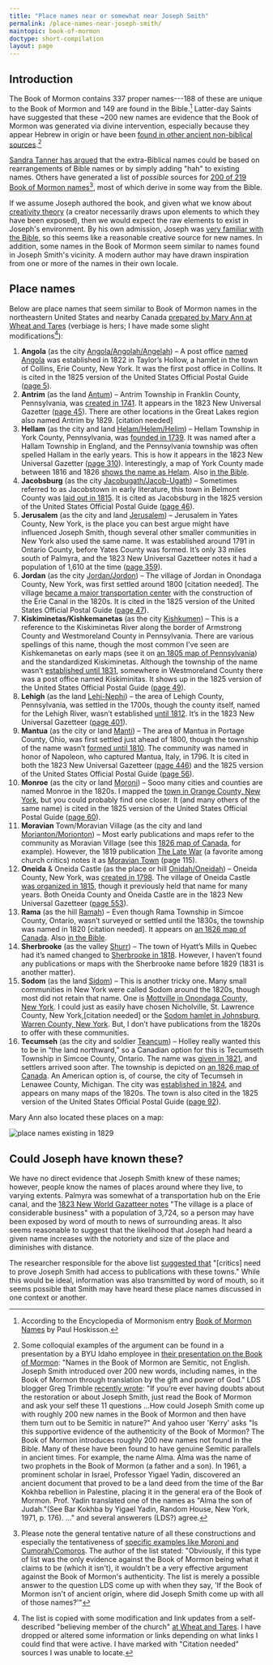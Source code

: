 ```yaml
---
title: "Place names near or somewhat near Joseph Smith"
permalink: /place-names-near-joseph-smith/
maintopic: book-of-mormon
doctype: short-compilation
layout: page
---
```


## Introduction

The Book of Mormon contains 337 proper names---188 of these are unique to the Book of Mormon and 149 are found in the Bible.[^eom]  Latter-day Saints have suggested that these ~200 new names are evidence that the Book of Mormon was generated via divine intervention, especially because they appear Hebrew in origin or have been [found in other ancient non-biblical sources](https://scholarsarchive.byu.edu/jbms/vol9/iss1/11/).[^colloquialexamples]

[Sandra Tanner has argued](http://utlm.org/onlineresources/bomnames.htm) that the extra-Biblical names could be based on rearrangements of Bible names or by simply adding "hah" to existing names.  Others have generated a list of *possible* sources for [200 of 219 Book of Mormon names](https://web.archive.org/web/20200206052103/http://lds-mormon.com/names.shtml)[^tentative], most of which derive in some way from the Bible.

If we assume Joseph authored the book, and given what we know about [creativity theory](https://www.reddit.com/r/mormon/comments/b0stiu/creativity_theory_and_the_origin_of_the_book_of/) (a creator necessarily draws upon elements to which they have been exposed), then we would expect the raw elements to exist in Joseph's environment.  By his own admission, Joseph was [very familiar with the Bible](https://faenrandir.github.io/a_careful_examination/religious-interest-and-capability-from-1832-statement/), so this seems like a reasonable creative source for new names.  In addition, some names in the Book of Mormon seem similar to names found in Joseph Smith's vicinity.  A modern author may have drawn inspiration from one or more of the names in their own locale.

## Place names

Below are place names that seem similar to Book of Mormon names in the northeastern United States and nearby Canada [prepared by Mary Ann at Wheat and Tares](https://wheatandtares.org/2017/05/18/want-to-attack-the-vernal-holley-maps-want-to-defend-the-vernal-holley-maps-weve-got-you-covered/) (verbiage is hers; I have made some slight modifications[^listnotes]):



1. **Angola** (as the city [Angola/Angolah/Angelah](https://onoma.lib.byu.edu/index.php/ANGOLA)) – A post office [named Angola](https://books.google.com/books?id=IxIzAQAAIAAJ&lpg=PA348&ots=rGV3nqMoOm&dq=%22angola%22%20post%20office%201822%20taylor%27s%20hollow&pg=PA348#v=snippet&q=%22The%20office%20was%20named%20Angola%22&f=false) was established in 1822 in Taylor’s Hollow, a hamlet in the town of Collins, Erie County, New York. It was the first post office in Collins.  It is cited in the 1825 version of the United States Official Postal Guide ([page 5](https://books.google.com/books?id=efsCAAAAYAAJ&lpg=PA130&ots=qJo9KbbtZp&dq=1825%20united%20states%20official%20postal%20guide&pg=PA5#v=onepage&q&f=false)).
1. **Antrim** (as the land [Antum](https://onoma.lib.byu.edu/index.php/ANTUM)) – Antrim Township in Franklin County, Pennsylvania, was [created in 1741](https://www.twp.antrim.pa.us/?show=article&id=8). It appears in the 1823 New Universal Gazetter ([page 45](https://books.google.com/books?id=fbMBAAAAYAAJ&dq=1823%20a%20new%20universal%20gazetteer&pg=PA45#v=onepage&q&f=false)). There are other locations in the Great Lakes region also named Antrim by 1829. [citation needed]
1. **Hellam** (as the city and land [Helam/Helem/Helim](https://onoma.lib.byu.edu/index.php/HELAM)) – Hellam Township in York County, Pennsylvania, was [founded in 1739](https://www.hellamtownship.com/index.asp?Type=B_BASIC&SEC={982E3660-A631-442C-AA9B-2C98B648E367}). It was named after a Hallam Township in England, and the Pennsylvania township was often spelled Hallam in the early years. This is how it appears in the 1823 New Universal Gazetter ([page 310](https://books.google.com/books?id=fbMBAAAAYAAJ&dq=1823%20a%20new%20universal%20gazetteer&pg=PA310#v=onepage&q&f=false)). Interestingly, a map of York County made between 1816 and 1826 [shows the name as Helam](http://www.phmc.state.pa.us/bah/dam/rg/di/r17-534WhitesideMaps/r017_0534_0000_3386_YorkCounty.pdf).  Also [in the Bible](https://www.kingjamesbibleonline.org/search.php?hs=1&q=%22helam%22).
1. **Jacobsburg** (as the city [Jacobugath/Jacob-Ugath](https://onoma.lib.byu.edu/index.php/JACOBUGATH)) – Sometimes referred to as Jacobstown in early literature, this town in Belmont County was [laid out in 1815](https://en.wikipedia.org/wiki/Jacobsburg,_Ohio). It is cited as Jacobsburg in the 1825 version of the United States Official Postal Guide ([page 46](https://books.google.com/books?id=efsCAAAAYAAJ&lpg=PA130&ots=qJo9KbbtZp&dq=1825%20united%20states%20official%20postal%20guide&pg=PA46#v=onepage&q&f=false)).
1. **Jerusalem** (as the city and land [Jerusalem](https://onoma.lib.byu.edu/index.php/JERUSALEM)) – Jerusalem in Yates County, New York, is the place you can best argue might have influenced Joseph Smith, though several other smaller communities in New York also used the same name. It was established around 1791 in Ontario County, before Yates County was formed. It’s only 33 miles south of Palmyra, and the 1823 New Universal Gazetteer notes it had a population of 1,610 at the time ([page 359](https://books.google.com/books?id=fbMBAAAAYAAJ&dq=1823%20a%20new%20universal%20gazetteer&pg=PA359#v=onepage&q&f=false)).
1. **Jordan** (as the city [Jordan/Jordon](https://onoma.lib.byu.edu/index.php/JORDAN)) – The village of Jordan in Onondaga County, New York, was first settled around 1800 [citation needed]. The village [became a major transportation center](https://en.wikipedia.org/w/index.php?title=Jordan,_New_York&oldid=938089400) with the construction of the Erie Canal in the 1820s. It is cited in the 1825 version of the United States Official Postal Guide ([page 47](https://books.google.com/books?id=efsCAAAAYAAJ&lpg=PA130&ots=qJo9KbbtZp&dq=1825%20united%20states%20official%20postal%20guide&pg=PA47#v=onepage&q&f=false)).
1. **Kiskiminetas/Kishkemanetas** (as the city [Kishkumen](https://onoma.lib.byu.edu/index.php/KISHKUMEN)) – This is a reference to the Kiskiminetas River along the border of Armstrong County and Westmoreland County in Pennsylvania. There are various spellings of this name, though the most common I’ve seen are Kishkemanetas on early maps (see it on [an 1805 map of Pennsylvania](http://alabamamaps.ua.edu/historicalmaps/us_states/pennsylvania/index2.htm)) and the standardized Kiskiminetas. Although the township of the name wasn’t [established until 1831](http://www.pa-roots.com/armstrong/beersproject/history/chapter20.html), somewhere in Westmoreland County there was a post office named Kiskiminitas. It shows up in the 1825 version of the United States Official Postal Guide ([page 49](https://books.google.com/books?id=efsCAAAAYAAJ&lpg=PA130&ots=qJo9KbbtZp&dq=1825%20united%20states%20official%20postal%20guide&pg=PA49#v=onepage&q&f=false)).
1. **Lehigh** (as the land [Lehi-Nephi](https://onoma.lib.byu.edu/index.php/LEHI-NEPHI)) – the area of Lehigh County, Pennsylvania, was settled in the 1700s, though the county itself, named for the Lehigh River, wasn’t established [until 1812](https://en.wikipedia.org/w/index.php?title=Lehigh_County,_Pennsylvania&oldid=934852794). It’s in the 1823 New Universal Gazetteer ([page 401](https://books.google.com/books?id=fbMBAAAAYAAJ&dq=1823%20a%20new%20universal%20gazetteer&pg=PA401#v=onepage&q&f=false)).
1. **Mantua** (as the city or land [Manti](https://onoma.lib.byu.edu/index.php/MANTI)) – The area of Mantua in Portage County, Ohio, was first settled just ahead of 1800, though the township of the name wasn’t [formed until 1810](https://archive.org/stream/historyofportage00warn/historyofportage00warn_djvu.txt). The community was named in honor of Napoleon, who captured Mantua, Italy, in 1796. It is cited in both the 1823 New Universal Gazetteer ([page 446](https://books.google.com/books?id=fbMBAAAAYAAJ&dq=1823%20a%20new%20universal%20gazetteer&pg=PA446#v=onepage&q&f=false)) and the 1825 version of the United States Official Postal Guide ([page 56](https://books.google.com/books?id=efsCAAAAYAAJ&lpg=PA130&ots=qJo9KbbtZp&dq=1825%20united%20states%20official%20postal%20guide&pg=PA56#v=onepage&q&f=false)).
1. **Monroe** (as the city or land [Moroni](https://onoma.lib.byu.edu/index.php/MORONI)) – Sooo many cities and counties are named Monroe in the 1820s. I mapped the [town in Orange County, New York](https://en.wikipedia.org/w/index.php?title=Monroe,_New_York&oldid=938329175), but you could probably find one closer. It (and many others of the same name) is cited in the 1825 version of the United States Official Postal Guide ([page 60](https://books.google.com/books?id=efsCAAAAYAAJ&lpg=PA130&ots=qJo9KbbtZp&dq=1825%20united%20states%20official%20postal%20guide&pg=PA60#v=onepage&q&f=false)).
1. **Moravian** Town/Moravian Village (as the city and land [Morianton/Morionton](https://onoma.lib.byu.edu/index.php/MORIANTON)) – Most early publications and maps refer to the community as Moravian Village (see this [1826 map of Canada](https://www.raremaps.com/gallery/detail/37571/A_Map_of_the_Province_of_Upper_Canada_and_the_Adjacent_Territories_in_North/Chewett-Ridout.html), for example). However, the 1819 publication [The Late War](https://archive.org/details/latewarbetweenun00inhunt/page/114/mode/2up) (a favorite among church critics) notes it as [Moravian Town](https://archive.org/details/latewarbetweenun00inhunt/page/114/mode/2up/search/Moravian) (page 115).
1. **Oneida** & Oneida Castle (as the place or hill [Onidah/Oneidah](https://onoma.lib.byu.edu/index.php/ONIDAH)) – Oneida County, New York, was [created in 1798](https://en.wikipedia.org/w/index.php?title=Oneida_County,_New_York&oldid=931702561). The village of Oneida Castle [was organized in 1815](http://oneidacastleny.com/history.php), though it previously held that name for many years. Both Oneida County and Oneida Castle are in the 1823 New Universal Gazetteer ([page 553](https://books.google.com/books?id=fbMBAAAAYAAJ&dq=1823%20a%20new%20universal%20gazetteer&pg=PA553#v=onepage&q&f=false)).
1. **Rama** (as the hill [Ramah](https://onoma.lib.byu.edu/index.php/RAMAH)) – Even though Rama Township in Simcoe County, Ontario, wasn’t surveyed or settled until the 1830s, the township was named in 1820 [citation needed]. It appears on [an 1826 map of Canada](http://www.raremaps.com/gallery/detail/37571/A_Map_of_the_Province_of_Upper_Canada_and_the_Adjacent_Territories_in_North/Chewett-Ridout.html).  Also [in the Bible](https://www.kingjamesbibleonline.org/search.php?hs=1&q=Rama).
1. **Sherbrooke** (as the valley [Shurr](https://onoma.lib.byu.edu/index.php/SHURR)) – The town of Hyatt’s Mills in Quebec had it’s named changed to [Sherbrooke in 1818](https://www.thecanadianencyclopedia.ca/fr/article/sherbrooke-2). However, I haven’t found any publications or maps with the Sherbrooke name before 1829 (1831 is another matter).
1. **Sodom** (as the land [Sidom](https://onoma.lib.byu.edu/index.php/SIDOM)) – This is another tricky one. Many small communities in New York were called Sodom around the 1820s, though most did not retain that name. One is [Mottville in Onondaga County, New York](https://en.wikipedia.org/w/index.php?title=Mottville,_New_York&oldid=820255185). I could just as easily have chosen Nicholville, St. Lawrence County, New York,[citation needed] or the [Sodom hamlet in Johnsburg, Warren County, New York](https://web.archive.org/web/20160305164556/http://townofjohnsburghistorian.weebly.com/sodom.html). But, I don’t have publications from the 1820s to offer with these communities.
1. **Tecumseh** (as the city and soldier [Teancum](https://onoma.lib.byu.edu/index.php/TEANCUM)) – Holley really wanted this to be in “the land northward,” so a Canadian option for this is Tecumseth Township in Simcoe County, Ontario. The name was [given in 1821](https://web.archive.org/web/20181220114316/http://newtecumseth.ca/visitors/town-history/), and settlers arrived soon after. The township is depicted on [an 1826 map of Canada](https://www.raremaps.com/gallery/detail/37571/A_Map_of_the_Province_of_Upper_Canada_and_the_Adjacent_Territories_in_North/Chewett-Ridout.html). An American option is, of course, the city of Tecumseh in Lenawee County, Michigan. The city was [established in 1824](https://en.wikipedia.org/w/index.php?title=Tecumseh,_Michigan&oldid=938031846), and appears on many maps of the 1820s. The town is also cited in the 1825 version of the United States Official Postal Guide ([page 92](https://books.google.com/books?id=efsCAAAAYAAJ&lpg=PA130&ots=qJo9KbbtZp&dq=1825%20united%20states%20official%20postal%20guide&pg=PA92#v=onepage&q&f=false)).

Mary Ann also located these places on a map:

<img src="/a_careful_examination/media/Mary-Ann-1829-plagiarism-yes-cropped.jpg" alt="place names existing in 1829"/>

## Could Joseph have known these?

We have no direct evidence that Joseph Smith knew of these names; however, people know the names of places around where they live, to varying extents.  Palmyra was somewhat of a transportation hub on the Erie canal, and the [1823 New World Gazatteer notes](https://books.google.com/books?id=fbMBAAAAYAAJ&dq=1823%20a%20new%20universal%20gazetteer&pg=PA572#v=onepage&q&f=false) "The village is a place of considerable business" with a population of 3,724, so a person may have been exposed by word of mouth to news of surrounding areas.  It also seems reasonable to suggest that the likelihood that Joseph had heard a given name increases with the notoriety and size of the place and diminishes with distance.

The researcher responsible for the above list [suggested that](https://wheatandtares.org/2017/05/18/want-to-attack-the-vernal-holley-maps-want-to-defend-the-vernal-holley-maps-weve-got-you-covered/) "[critics] need to prove Joseph Smith had access to publications with these towns."  While this would be ideal, information was also transmitted by word of mouth, so it seems possible that Smith may have heard these place names discussed in one context or another.


[^eom]: According to the Encyclopedia of Mormonism entry [Book of Mormon Names](https://eom.byu.edu/index.php/Book_of_Mormon_Names) by Paul Hoskisson.

[^colloquialexamples]:  Some colloquial examples of the argument can be found in a presentation by a BYU Idaho employee in [their presentation on the Book of Mormon](https://emp.byui.edu/PyperL/MyFiles/BM%20121/Introduction%20to%20the%20Book%20of%20Mormon.pptx):  "Names in the Book of Mormon are Semitic, not English. Joseph Smith introduced over 200 new words, including names, in the Book of Mormon through translation by the gift and power of God."  LDS blogger Greg Trimble [recently wrote](https://www.gregtrimble.com/so-you-think-the-book-of-mormon-is-a-fraud/): "If you’re ever having doubts about the restoration or about Joseph Smith, just read the Book of Mormon and ask your self these 11 questions ...How could Joseph Smith come up with roughly 200 new names in the Book of Mormon and then have them turn out to be Semitic in nature?"  And yahoo user 'Kerry' asks "Is this supportive evidence of the authenticity of the Book of Mormon?  The Book of Mormon introduces roughly 200 new names not found in the Bible. Many of these have been found to have genuine Semitic parallels in ancient times. For example, the name Alma. Alma was the name of two prophets in the Book of Mormon (a father and a son). In 1961, a prominent scholar in Israel, Professor Yigael Yadin, discovered an ancient document that proved to be a land deed from the time of the Bar Kokhba rebellion in Palestine, placing it in the general era of the Book of Mormon.  Prof. Yadin translated one of the names as "Alma the son of Judah."(See Bar Kokhba by Yigael Yadin, Random House, New York, 1971, p. 176). ..." and several answerers (LDS?) agree.

[^tentative]: Please note the general tentative nature of all these constructions and especially the tentativeness of [specific examples like Moroni and Cumorah/Comoros](https://lecturesondoubt.com/2019/03/27/top-6-exmormon-myths/).  The author of the list stated: "Obviously, if this type of list was the only evidence against the Book of Mormon being what it claims to be (which it isn't), it wouldn't be a very effective argument against the Book of Mormon's authenticity. The list is merely a possible answer to the question LDS come up with when they say, 'If the Book of Mormon isn't of ancient origin, where did Joseph Smith come up with all of those names?'"

[^listnotes]: The list is copied with some modification and link updates from a self-described "believing member of the church" [at Wheat and Tares](https://wheatandtares.org/2017/05/18/want-to-attack-the-vernal-holley-maps-want-to-defend-the-vernal-holley-maps-weve-got-you-covered/).  I have dropped or altered some information or links depending on what links I could find that were active.  I have marked with "Citation needed" sources I was unable to locate.
